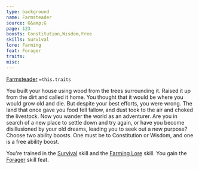```yaml
---
type: background
name: Farmsteader 
source: G&amp;G
page: 123
boosts: Constitution,Wisdom,Free
skills: Survival
lore: Farming
feat: Forager
traits: 
misc: 
---
```


[Farmsteader](###%20Farmsteader)
`=this.traits`


You built your house using wood from the trees surrounding it. Raised it up from the dirt and called it home. You thought that it would be where you would grow old and die. But despite your best efforts, you were wrong. The land that once gave you food fell fallow, and dust took to the air and choked the livestock. Now you wander the world as an adventurer. Are you in search of a new place to settle down and try again, or have you become disillusioned by your old dreams, leading you to seek out a new purpose? Choose two ability boosts. One must be to Constitution or Wisdom, and one is a free ability boost.

You're trained in the [Survival](Survival) skill and the [Farming Lore](Farming%20Lore) skill. You gain the [Forager](Forager) skill feat.

